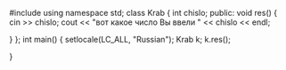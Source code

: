 #include <iostream> 
using namespace std; 
class Krab { 
 int chislo; 
public: 
 void res() 
 { 
  cin >> chislo; 
  cout << "вот какое число Вы ввели  " << chislo << endl; 
   
 } 
}; 
int main() 
{ 
 setlocale(LC_ALL, "Russian"); 
 Krab k; 
 k.res(); 
  
}

